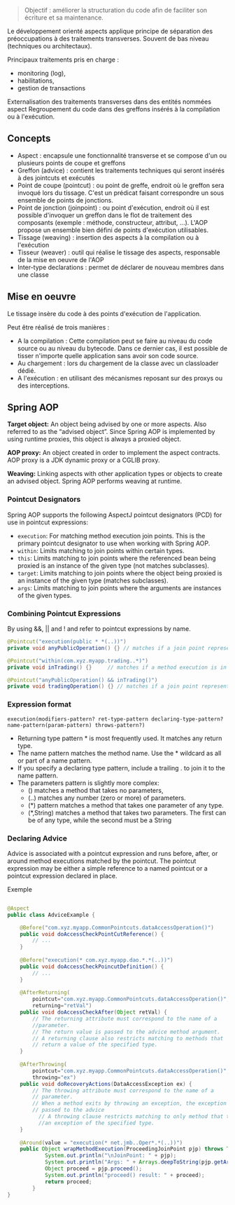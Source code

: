 
> Objectif : améliorer la structuration du code afin de faciliter son écriture et sa maintenance.

Le développement orienté aspects applique principe de séparation des préoccupations à des traitements transverses.
Souvent de bas niveau (techniques ou architectaux).

Principaux traitements pris en charge :
- monitoring (log),
- habilitations,
- gestion de transactions

Externalisation des traitements transverses dans des entités nommées aspect
Regroupement du code dans des greffons insérés à la compilation ou à l'exécution.

## Concepts

- Aspect : encapsule une fonctionnalité transverse et se compose d'un ou plusieurs points de coupe et greffons
- Greffon (advice) : contient les traitements techniques qui seront insérés à des jointcuts et exécutés
- Point de coupe (pointcut) : ou point de greffe, endroit où le greffon sera invoqué lors du tissage. C'est un prédicat faisant correspondre un sous ensemble de points de jonctions.
- Point de jonction (joinpoint) : ou point d'exécution, endroit où il est possible d'invoquer un greffon dans le flot de traitement des composants (exemple : méthode, constructeur, attribut, ...). L'AOP propose un ensemble bien défini de points d'exécution utilisables.
- Tissage (weaving) : insertion des aspects à la compilation ou à l'exécution
- Tisseur (weaver) : outil qui réalise le tissage des aspects, responsable de la mise en oeuvre de l'AOP
- Inter-type declarations : permet de déclarer de nouveau membres dans une classe

## Mise en oeuvre

Le tissage insère du code à des points d'exécution de l'application.

Peut être réalisé de trois manières :
- A la compilation : Cette compilation peut se faire au niveau du code source ou au niveau du bytecode. Dans ce dernier cas, il est possible de tisser n'importe quelle application sans avoir son code source.
- Au chargement : lors du chargement de la classe avec un classloader dédié.
- A l'exécution : en utilisant des mécanismes reposant sur des proxys ou des interceptions.

## Spring AOP

**Target object:** 
An object being advised by one or more aspects.
Also referred to as the “advised object”. 
Since Spring AOP is implemented by using runtime proxies, this object is always a proxied object.

**AOP proxy:** 
An object created in order to implement the aspect contracts. 
AOP proxy is a JDK dynamic proxy or a CGLIB proxy.

**Weaving:** 
Linking aspects with other application types or objects to create an advised object. 
Spring AOP performs weaving at runtime.

### Pointcut Designators

Spring AOP supports the following AspectJ pointcut designators (PCD) for use in pointcut expressions:
- `execution`: For matching method execution join points. This is the primary pointcut designator to use when working with Spring AOP.
- `within`: Limits matching to join points within certain types.
- `this`: Limits matching to join points where the referenced bean being proxied is an instance of the given type (not matches subclasses).
- `target`: Limits matching to join points where the object being proxied is an instance of the given type (matches subclasses).
- `args`: Limits matching to join points where the arguments are instances of the given types.

### Combining Pointcut Expressions

By using &&, || and ! and refer to pointcut expressions by name.

```java
@Pointcut("execution(public * *(..))")
private void anyPublicOperation() {} // matches if a join point represents the execution of any public method.

@Pointcut("within(com.xyz.myapp.trading..*)") 
private void inTrading() {} 	// matches if a method execution is in the trading package

@Pointcut("anyPublicOperation() && inTrading()")
private void tradingOperation() {} // matches if a join point represents any public method in the trading package
```

### Expression format

```
execution(modifiers-pattern? ret-type-pattern declaring-type-pattern?name-pattern(param-pattern) throws-pattern?)
```

- Returning type pattern * is most frequently used. It matches any return type. 
- The name pattern matches the method name. Use the * wildcard as all or part of a name pattern.
- If you specify a declaring type pattern, include a trailing . to join it to the name pattern. 
- The parameters pattern is slightly more complex: 
	- () matches a method that takes no parameters, 
	- (..) matches any number (zero or more) of parameters. 
	- (*) pattern matches a method that takes one parameter of any type. 
	- (*,String) matches a method that takes two parameters. The first can be of any type, while the second must be a String


### Declaring Advice

Advice is associated with a pointcut expression and runs before, after, or around method executions matched by the pointcut.
The pointcut expression may be either a simple reference to a named pointcut or a pointcut expression declared in place.

Exemple

```java

@Aspect
public class AdviceExample {

    @Before("com.xyz.myapp.CommonPointcuts.dataAccessOperation()")
    public void doAccessCheckPointCutReference() {
        // ...
    }
    
    @Before("execution(* com.xyz.myapp.dao.*.*(..))")
    public void doAccessCheckPoincutDefinition() {
        // ...
    }
    
    @AfterReturning(
        pointcut="com.xyz.myapp.CommonPointcuts.dataAccessOperation()",
        returning="retVal")
    public void doAccessCheckAfter(Object retVal) {
        // The returning attribute must correspond to the name of a 
        //parameter. 
        // The return value is passed to the advice method argument. 
        // A returning clause also restricts matching to methods that
        // return a value of the specified type.
    }
    
    @AfterThrowing(
        pointcut="com.xyz.myapp.CommonPointcuts.dataAccessOperation()",
        throwing="ex")
    public void doRecoveryActions(DataAccessException ex) {
        // The throwing attribute must correspond to the name of a 
        // parameter. 
        // When a method exits by throwing an exception, the exception is
        // passed to the advice
		  // A throwing clause restricts matching to only method that throw 
		  //an exception of the specified type.
    }
    
    @Around(value = "execution(* net.jmb..Oper*.*(..))")
    public Object wrapMethodExecution(ProceedingJoinPoint pjp) throws Throwable {
			System.out.println("\nJoinPoint: " + pjp);
			System.out.println("Args: " + Arrays.deepToString(pjp.getArgs()));
			Object proceed = pjp.proceed();
			System.out.println("proceed() result: " + proceed);
			return proceed;
		}
}

```
